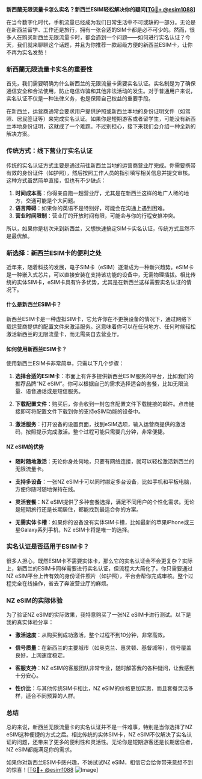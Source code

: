**新西蘭无限流量卡怎么实名？新西兰ESIM轻松解决你的疑问[[TG💪+ @esim1088](https://t.me/s/esim1088)]**

在当今数字化时代，手机流量已经成为我们日常生活中不可或缺的一部分。无论是在新西兰留学、工作还是旅行，拥有一张合适的SIM卡都是必不可少的。然而，很多人在购买新西兰无限流量卡时，都会遇到一个问题——如何进行实名认证？今天，我们就来聊聊这个话题，并且为你推荐一款超级方便的新西兰ESIM卡，让你不再为实名发愁！

### 新西蘭无限流量卡实名的重要性

首先，我们需要明确为什么新西兰的无限流量卡需要实名认证。实名制是为了确保通信安全和合法使用，防止电信诈骗和其他非法活动的发生。对于普通用户来说，实名认证不仅是一种法律义务，也是保障自己权益的重要手段。

在新西兰，运营商通常会要求用户提供护照或新西兰本地的身份证明文件（如驾照、居民签证等）来完成实名认证。如果你是短期游客或者留学生，可能没有新西兰本地身份证明，这就成了一个难题。不过别担心，接下来我们会介绍一种全新的解决方案。

### 传统方式：线下营业厅实名认证

传统的实名认证方式主要是通过前往新西兰当地的运营商营业厅完成。你需要携带有效的身份证件（如护照），然后按照工作人员的指引填写相关信息并提交审核。这种方式虽然简单直接，但也有不少缺点：

1. **时间成本高**：你得亲自跑一趟营业厅，尤其是在新西兰这样的地广人稀的地方，交通可能是个大问题。
2. **语言障碍**：如果你的英语不是特别好，可能会在沟通上遇到困难。
3. **营业时间限制**：营业厅的开放时间有限，可能会与你的行程安排冲突。

所以，如果你是初次来到新西兰，又想快速搞定SIM卡实名认证，传统方式显然不是最优解。

### 新选择：新西兰ESIM卡的便利之处

近年来，随着科技的发展，电子SIM卡（eSIM）逐渐成为一种新兴趋势。eSIM卡是一种嵌入式芯片，可以直接安装在支持该功能的设备中，无需物理插拔。相比传统的实体SIM卡，eSIM卡具有许多优势，尤其是在新西兰这样需要实名认证的情况下。

#### 什么是新西兰ESIM卡？

新西兰ESIM卡是一种虚拟SIM卡，它允许你在不更换设备的情况下，通过网络下载运营商提供的配置文件来激活服务。这意味着你可以在任何地方、任何时候轻松激活新西兰的无限流量卡，而无需亲自去营业厅。

#### 如何使用新西兰ESIM卡？

使用新西兰ESIM卡非常简单，只需以下几个步骤：

1. **选择合适的ESIM卡**：市面上有许多提供新西兰ESIM服务的平台，比如我们的推荐品牌“NZ eSIM”。你可以根据自己的需求选择适合的套餐，比如无限流量、语音通话或是短信服务。
   
2. **下载配置文件**：购买后，你会收到一封包含配置文件下载链接的邮件。点击链接即可将配置文件下载到你的支持eSIM功能的设备中。

3. **激活服务**：打开设备的设置页面，找到eSIM选项，输入运营商提供的激活码，按照提示完成激活。整个过程可能只需要几分钟，非常便捷。

#### NZ eSIM的优势

- **随时随地激活**：无论你身处何地，只要有网络连接，就可以轻松激活新西兰的无限流量卡。
  
- **支持多设备**：一张NZ eSIM卡可以同时绑定多台设备，比如手机和平板电脑，方便你随时随地保持在线。

- **灵活套餐**：NZ eSIM提供了多种套餐选择，满足不同用户的个性化需求。无论是短期旅行还是长期居住，都能找到最适合你的方案。

- **无需实体卡槽**：如果你的设备没有实体SIM卡槽，比如最新的苹果iPhone或三星Galaxy系列手机，NZ eSIM卡将是唯一的选择。

### 实名认证是否适用于ESIM卡？

很多人担心，既然ESIM卡不需要实体卡，那么它的实名认证会不会更复杂？实际上，新西兰的ESIM卡同样需要进行实名认证，但流程大大简化了。你只需要通过NZ eSIM平台上传有效的身份证件照片（如护照），平台会帮你完成审核。整个过程完全在线操作，省去了奔波营业厅的麻烦。

### NZ eSIM的实际体验

为了验证NZ eSIM的实际效果，我特意购买了一张NZ eSIM卡进行测试。以下是我的真实体验分享：

- **激活速度**：从购买到成功激活，整个过程不到10分钟，非常高效。
  
- **信号质量**：在新西兰的主要城市（如奥克兰、惠灵顿、基督城等），信号覆盖良好，上网速度稳定。

- **客服支持**：NZ eSIM的客服团队非常专业，随时解答我的各种疑问，让我感到十分安心。

- **性价比**：与其他传统SIM卡相比，NZ eSIM的价格更加实惠，而且套餐灵活多样，适合不同预算的人群。

### 总结

总的来说，新西兰无限流量卡的实名认证并不是一件难事，特别是当你选择了NZ eSIM这种便捷的方式之后。相比传统的实体SIM卡，NZ eSIM不仅解决了实名认证的问题，还带来了更多的便利性和灵活性。无论你是短期游客还是长期居住者，NZ eSIM都能满足你的需求。

如果你对新西兰ESIM卡感兴趣，不妨试试NZ eSIM，相信它会给你带来意想不到的惊喜！[[TG💪+ @esim1088](https://t.me/s/esim1088) ![Image](https://i.postimg.cc/4NQfJmqS/Snipaste-2025-05-13-00-14-12.png)]